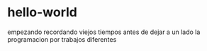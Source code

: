 # hello-world
empezando
recordando viejos tiempos antes de dejar a un lado la programacion por trabajos diferentes
